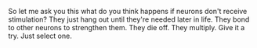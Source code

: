 So let me ask you this what do you think happens if neurons don't receive
stimulation? They just hang out until they're needed later in life. They bond
to other neurons to strengthen them. They die off. They multiply. Give it a
try. Just select one.
